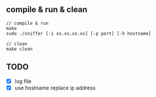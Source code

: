 ## compile & run & clean
```
// compile & run
make
sudo ./sniffer [-i xx.xx.xx.xx] [-p port] [-h hostname]

// clean
make clean
```

## TODO
- [x] log file
- [x] use hostname replace ip address
